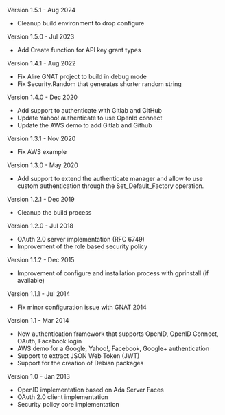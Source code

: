 Version 1.5.1  - Aug 2024
  - Cleanup build environment to drop configure

Version 1.5.0   - Jul 2023
  - Add Create function for API key grant types

Version 1.4.1   - Aug 2022
  - Fix Alire GNAT project to build in debug mode
  - Fix Security.Random that generates shorter random string

Version 1.4.0   - Dec 2020
  - Add support to authenticate with Gitlab and GitHub
  - Update Yahoo! authenticate to use OpenId connect
  - Update the AWS demo to add Gitlab and Github

Version 1.3.1   - Nov 2020
  - Fix AWS example

Version 1.3.0   - May 2020
  - Add support to extend the authenticate manager and allow to
    use custom authentication through the Set_Default_Factory operation.

Version 1.2.1   - Dec 2019
  - Cleanup the build process

Version 1.2.0   - Jul 2018
  - OAuth 2.0 server implementation (RFC 6749)
  - Improvement of the role based security policy

Version 1.1.2   - Dec 2015
  - Improvement of configure and installation process with gprinstall (if available)

Version 1.1.1   - Jul 2014
  - Fix minor configuration issue with GNAT 2014

Version 1.1     - Mar 2014
  - New authentication framework that supports OpenID, OpenID Connect, OAuth, Facebook login
  - AWS demo for a Google, Yahoo!, Facebook, Google+ authentication
  - Support to extract JSON Web Token (JWT)
  - Support for the creation of Debian packages

Version 1.0     - Jan 2013
  - OpenID implementation based on Ada Server Faces
  - OAuth 2.0 client implementation
  - Security policy core implementation
